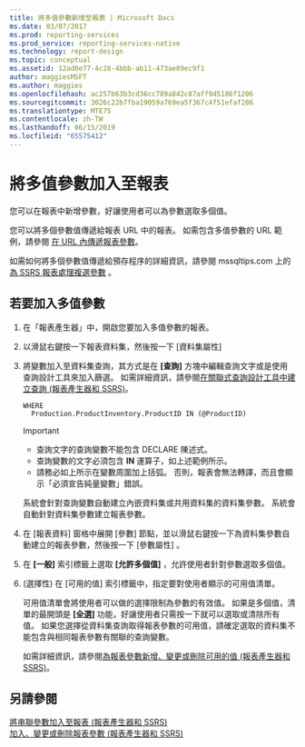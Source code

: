 ```yaml
---
title: 將多值參數新增至報表 | Microsoft Docs
ms.date: 03/07/2017
ms.prod: reporting-services
ms.prod_service: reporting-services-native
ms.technology: report-design
ms.topic: conceptual
ms.assetid: 12ad0e77-4c28-4bbb-ab11-473ae89ec9f1
author: maggiesMSFT
ms.author: maggies
ms.openlocfilehash: ac257b63b3cd36cc789a842c87aff9d5186f1206
ms.sourcegitcommit: 3026c22b7fba19059a769ea5f367c4f51efaf286
ms.translationtype: MTE75
ms.contentlocale: zh-TW
ms.lasthandoff: 06/15/2019
ms.locfileid: "65575412"
---
```

# <a name="add-a-multi-value-parameter-to-a-report"></a>將多值參數加入至報表
  您可以在報表中新增參數，好讓使用者可以為參數選取多個值。  
  
 您可以將多個參數值傳遞給報表 URL 中的報表。 如需包含多值參數的 URL 範例，請參閱 [在 URL 內傳遞報表參數](../../reporting-services/pass-a-report-parameter-within-a-url.md)。  
  
 如需如何將多個參數值傳遞給預存程序的詳細資訊，請參閱 mssqltips.com 上的 [為 SSRS 報表處理複選參數](https://go.microsoft.com/fwlink/?LinkId=321529) 。  
  
## <a name="to-add-a-multi-value-parameter"></a>若要加入多值參數  
  
1.  在「報表產生器」中，開啟您要加入多值參數的報表。  
  
2.  以滑鼠右鍵按一下報表資料集，然後按一下 [資料集屬性]   
  
3.  將變數加入至資料集查詢，其方式是在 **[查詢]** 方塊中編輯查詢文字或是使用查詢設計工具來加入篩選。 如需詳細資訊，請參閱[在關聯式查詢設計工具中建立查詢 &#40;報表產生器和 SSRS&#41;](../../reporting-services/report-data/build-a-query-in-the-relational-query-designer-report-builder-and-ssrs.md)。  
  
    ```  
    WHERE  
      Production.ProductInventory.ProductID IN (@ProductID)  
    ```  
  
    > [!IMPORTANT]  
    > *  查詢文字的查詢變數不能包含 DECLARE 陳述式。  
    > *  查詢變數的文字必須包含 **IN** 運算子，如上述範例所示。  
    > *  請務必如上所示在變數周圍加上括弧。 否則，報表會無法轉譯，而且會顯示「必須宣告純量變數」錯誤。  
  
    系統會針對查詢變數自動建立內嵌資料集或共用資料集的資料集參數。 系統會自動針對資料集參數建立報表參數。  
  
4.  在 [報表資料]  窗格中展開 [參數]  節點，並以滑鼠右鍵按一下為資料集參數自動建立的報表參數，然後按一下 [參數屬性]  。  
  
5.  在 **[一般]** 索引標籤上選取 **[允許多個值]** ，允許使用者針對參數選取多個值。  
  
6.  (選擇性) 在 [可用的值]  索引標籤中，指定要對使用者顯示的可用值清單。  
  
     可用值清單會將使用者可以做的選擇限制為參數的有效值。 如果是多個值，清單的最開頭是 **[全選]** 功能，好讓使用者只需按一下就可以選取或清除所有值。 如果您選擇從資料集查詢取得報表參數的可用值，請確定選取的資料集不能包含與相同報表參數有關聯的查詢變數。  
  
     如需詳細資訊，請參閱[為報表參數新增、變更或刪除可用的值 &#40;報表產生器和 SSRS&#41;](../../reporting-services/report-design/add-change-or-delete-available-values-for-a-report-parameter.md)。  

## <a name="see-also"></a>另請參閱  
 [將串聯參數加入至報表 &#40;報表產生器和 SSRS&#41;](../../reporting-services/report-design/add-cascading-parameters-to-a-report-report-builder-and-ssrs.md)   
 [加入、變更或刪除報表參數 &#40;報表產生器和 SSRS&#41;](../../reporting-services/report-design/add-change-or-delete-a-report-parameter-report-builder-and-ssrs.md)  
  
  
